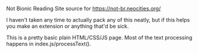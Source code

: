 Not Bionic Reading
Site source for https://not-br.neocities.org/

I haven't taken any time to actually pack any of this neatly, but if this helps you make an extension or anything that'd be sick.

This is a pretty basic plain HTML/CSS/JS page. Most of the text processing happens in index.js/processText().